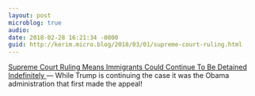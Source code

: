 ```yaml
---
layout: post
microblog: true
audio: 
date: 2018-02-28 16:21:34 -0800
guid: http://kerim.micro.blog/2018/03/01/supreme-court-ruling.html
---
```

[Supreme Court Ruling Means Immigrants Could Continue To Be Detained Indefinitely
](https://www.npr.org/2018/02/27/589096901/supreme-court-ruling-means-immigrants-can-continue-to-be-detained-indefinitely) — While Trump is continuing the case it was the Obama administration that first made the appeal!
